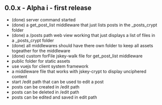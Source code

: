 ## 0.0.x - Alpha i - first release
  * (done) server command started
  * (done) a get_post_list middleware that just lists posts in the _posts_crypt folder
  * (done) a /posts path web view working that just displays a list of files in a _posts_crypt folder
  * (done) all middlewares should have there own folder to keep all assets togeather for the middleware
  * (done) custom forFile jskey-walk file for get_post_list middleware
  * public folder for static assets
  * use vuejs for client system framework
  * a middleware file that works with jskey-crypt to display unciphered content
  * start /edit path that can be used to edit a post
  * posts can be created in /edit path
  * posts can be deleted in /edit path
  * posts can be edited and saved in edit path
